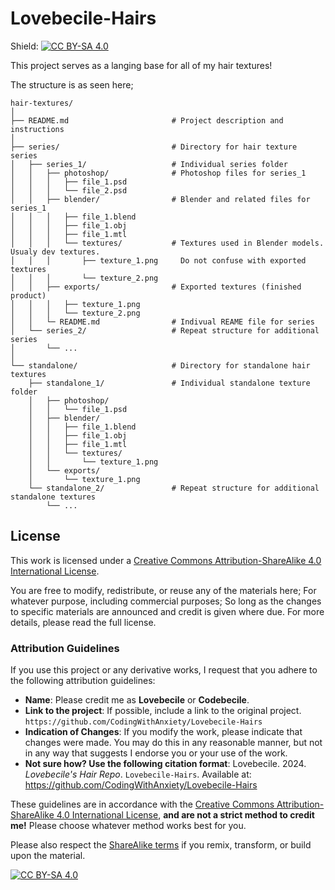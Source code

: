 # Lovebecile-Hairs
Shield: [![CC BY-SA 4.0][cc-by-sa-shield]][cc-by-sa]

This project serves as a langing base for all of my hair textures!

The structure is as seen here;

```
hair-textures/
│
├── README.md                       # Project description and instructions
│
├── series/                         # Directory for hair texture series
│   ├── series_1/                   # Individual series folder
│   │   ├── photoshop/              # Photoshop files for series_1
│   │   │   ├── file_1.psd
│   │   │   └── file_2.psd
│   │   ├── blender/                # Blender and related files for series_1
│   │   │   ├── file_1.blend
│   │   │   ├── file_1.obj
│   │   │   ├── file_1.mtl
│   │   │   └── textures/           # Textures used in Blender models. Usualy dev textures.
│   │   │       ├── texture_1.png     Do not confuse with exported textures
│   │   │       └── texture_2.png
│   │   ├── exports/                # Exported textures (finished product)
│   │   │   ├── texture_1.png
│   │   │   └── texture_2.png
│   │   └─ README.md                # Indivual REAME file for series
│   └── series_2/                   # Repeat structure for additional series
│       └── ...
│
└── standalone/                     # Directory for standalone hair textures
    ├── standalone_1/               # Individual standalone texture folder
    │   ├── photoshop/
    │   │   └── file_1.psd
    │   ├── blender/
    │   │   ├── file_1.blend
    │   │   ├── file_1.obj
    │   │   ├── file_1.mtl
    │   │   └── textures/
    │   │       └── texture_1.png
    │   └── exports/
    │       └── texture_1.png
    └── standalone_2/               # Repeat structure for additional standalone textures
        └── ...
```

## License
This work is licensed under a
[Creative Commons Attribution-ShareAlike 4.0 International License][cc-by-sa].

You are free to modify, redistribute, or reuse any of the materials here; For whatever purpose, including commercial purposes; So long as the changes to specific materials are announced and credit is given where due. For more details, please read the full license.

### Attribution Guidelines

If you use this project or any derivative works, I request that you adhere to the following attribution guidelines:

- **Name**: Please credit me as **Lovebecile** or **Codebecile**.
- **Link to the project**: If possible, include a link to the original project. `https://github.com/CodingWithAnxiety/Lovebecile-Hairs`
- **Indication of Changes**: If you modify the work, please indicate that changes were made. You may do this in any reasonable manner, but not in any way that suggests I endorse you or your use of the work.
- **Not sure how? Use the following citation format**: Lovebecile. 2024. *Lovebecile's Hair Repo*. `Lovebecile-Hairs`. Available at: https://github.com/CodingWithAnxiety/Lovebecile-Hairs

These guidelines are in accordance with the [Creative Commons Attribution-ShareAlike 4.0 International License](http://creativecommons.org/licenses/by-sa/4.0/), **and are not a strict method to credit me!** Please choose whatever method works best for you.

Please also respect the [ShareAlike terms](http://creativecommons.org/licenses/by-sa/4.0/) if you remix, transform, or build upon the material.

[![CC BY-SA 4.0][cc-by-sa-image]][cc-by-sa]

[cc-by-sa]: http://creativecommons.org/licenses/by-sa/4.0/
[cc-by-sa-image]: https://licensebuttons.net/l/by-sa/4.0/88x31.png
[cc-by-sa-shield]: https://img.shields.io/badge/License-CC%20BY--SA%204.0-lightgrey.svg
